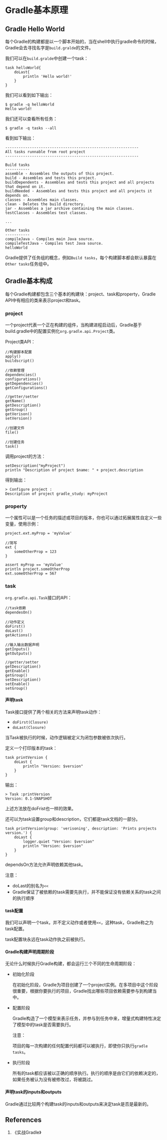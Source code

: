 # Gradle基本原理

## Gradle Hello World

每个Gradle的构建都是以一个脚本开始的，当在shell中执行gradle命令的时候，Gradle会去寻找名字是`build.gralde`的文件。

我们可以在`build.gralde`中创建一个task：

```
task helloWorld{
    doLast{
        println 'Hello world!'
    }
}
```

我们可以看到如下输出：

```
$ gradle -q helloWorld
Hello world!
```

我们还可以查看所有任务：

```
$ gradle -q tasks --all
```

看到如下输出：

```
------------------------------------------------------------
All tasks runnable from root project
------------------------------------------------------------

Build tasks
-----------
assemble - Assembles the outputs of this project.
build - Assembles and tests this project.
buildDependents - Assembles and tests this project and all projects that depend on it.
buildNeeded - Assembles and tests this project and all projects it depends on.
classes - Assembles main classes.
clean - Deletes the build directory.
jar - Assembles a jar archive containing the main classes.
testClasses - Assembles test classes.

...

Other tasks
-----------
compileJava - Compiles main Java source.
compileTestJava - Compiles test Java source.
helloWorld
```

Gradle提供了任务组的概念，例如`Build tasks`，每个构建脚本都会默认暴露在`Other tasks`任务组中。

## Gradle基本构成

每个Gradle构建都包含三个基本的构建块：project、task和property，Gradle API中有相应的类来表示project和task。

### project

一个project代表一个正在构建的组件，当构建进程启动后，Gradle基于build.gradle中的配置实例化`org.gradle.api.Project`类。

Project类API：

```
//构建脚本配置
apply()
buildscript()

//依赖管理
dependencies()
configurations()
getDependencies()
getConfigurations()

//getter/setter
getName()
getDescription()
getGroup()
getVerison()
setVersion()

//创建文件
file()

//创建任务
task()
```

调用project的方法：

```
setDescription("myProject")
println "Description of project $name: " + project.description
```

得到输出：

```
> Configure project :
Description of project gradle_study: myProject
```

### property

一个属性可以是一个任务的描述或项目的版本，你也可以通过拓展属性自定义一些变量，使用示例：

```
project.ext.myProp = 'myValue'

//简写
ext {
    someOtherProp = 123
}

assert myProp == 'myValue'
println project.someOtherProp
ext.someOtherProp = 567
```

### task

`org.gradle.api.Task`接口的API：

```
//task依赖
dependesOn()

//动作定义
doFirst()
doLast()
getActions()

//输入输出数据声明
getInputs()
getOutputs()

//getter/setter
getDescription()
getEnable()
getGroup()
setDescription()
setEnable()
setGroup()
```

#### 声明task

Task接口提供了两个相关的方法来声明task动作：

- `doFirst(Closure)`
- `doLast(Closure)`

当Task被执行的时候，动作逻辑被定义为闭包参数被依次执行。

定义一个打印版本的task：

```
task printVersion {
    doLast {
        println "Version: $version"
    }
}
```

输出：

```
> Task :printVersion
Version: 0.1-SNAPSHOT
```

上述方法放在doFrist也一样的效果。

还可以为task设置group和description，它们都是task文档的一部分。

```
task printVersion(group: 'verisoning', description: 'Prints projects version.') {
    doLast {
        logger.quiet "Version: $version"
        println "Version: $version"
    }
}
```

dependsOn方法允许声明依赖其他task。

注意：

- doLast的别名为`<<`
- Gradle保证了被依赖的task需要先执行，并不能保证没有依赖关系的task之间的执行顺序

#### task配置

我们可以声明一个task，并不定义动作或者使用`<<`，这种task，Gradle称之为task配置。

task配置块永远在task动作执之前被执行。

#### Gradle构建声明周期阶段

无论什么时候执行Gradle构建，都会运行三个不同的生命周期阶段：

- 初始化阶段

  在初始化阶段，Gradle为项目创建了一个project实例。在多项目中这个阶段很重要，根据你要执行的项目，Gradle找出哪些项目依赖需要参与到构建当中。

- 配置阶段

  Gradle构造了一个模型来表示任务，并参与到任务中来，增量式构建特性决定了模型中的task是否需要执行。

  注意：

  项目的每一次构建的任何配置代码都可以被执行，即使你只执行`gradle tasks`。

- 执行阶段

  所有的task都应该被以正确的顺序执行。执行的顺序是由它们的依赖决定的，如果任务被认为没有被修改过，将被跳过。

#### 声明task的inputs和outputs

Gradle通过比较两个构建task的inputs和outputs来决定task是否是最新的。

## References

1. 《实战Gradle》